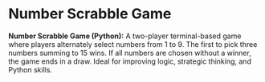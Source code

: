 # Number Scrabble Game
**Number Scrabble Game (Python):** A two-player terminal-based game where players alternately select numbers from 1 to 9. The first to pick three numbers summing to 15 wins. If all numbers are chosen without a winner, the game ends in a draw. Ideal for improving logic, strategic thinking, and Python skills.
